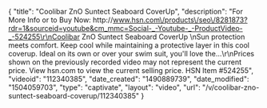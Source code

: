 {
    "title": "Coolibar ZnO Suntect Seaboard CoverUp",
    "description": "For More Info or to Buy Now: http:\/\/www.hsn.com\/products\/seo\/8281873?rdr=1&sourceid=youtube&cm_mmc=Social-_-Youtube-_-ProductVideo-_-524255\r\nCoolibar ZnO Suntect Seaboard CoverUp \nSun protection meets comfort. Keep cool while maintaining a protective layer in this cool coverup. Ideal on its own or over your swim suit, you'll love the...\r\nPrices shown on the previously recorded video may not represent the current price.  View hsn.com to view the current selling price. HSN Item #524255",
    "videoid": "112340385",
    "date_created": "1490889739",
    "date_modified": "1504059703",
    "type": "captivate",
    "layout": "video",
    "url": "\/v\/coolibar-zno-suntect-seaboard-coverup\/112340385"
}